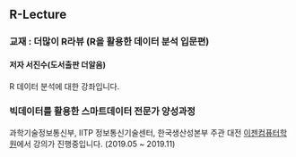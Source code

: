 ## R-Lecture

### 교재 : 더많이 R라뷰 (R을 활용한 데이터 분석 입문편)
#### 저자 서진수(도서출판 더알음)

R 데이터 분석에 대한 강좌입니다.  

### 빅데이터를 활용한 스마트데이터 전문가 양성과정

과학기술정보통신부, IITP 정보통신기술센터, 한국생산성본부 주관
대전 [이젠컴퓨터학원](http://dj.ezenac.co.kr/)에서 강의가 진행중입니다. (2019.05 ~ 2019.11)

